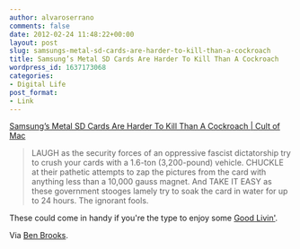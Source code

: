 ```yaml
---
author: alvaroserrano
comments: false
date: 2012-02-24 11:48:22+00:00
layout: post
slug: samsungs-metal-sd-cards-are-harder-to-kill-than-a-cockroach
title: Samsung’s Metal SD Cards Are Harder To Kill Than A Cockroach
wordpress_id: 1637173068
categories:
- Digital Life
post_format:
- Link
---
```


[Samsung’s Metal SD Cards Are Harder To Kill Than A Cockroach | Cult of Mac](http://www.cultofmac.com/147672/samsungs-metal-sd-cards-are-harder-to-kill-than-a-cockroach/)



<blockquote>LAUGH as the security forces of an oppressive fascist dictatorship try to crush your cards with a 1.6-ton (3,200-pound) vehicle. CHUCKLE at their pathetic attempts to zap the pictures from the card with anything less than a 10,000 gauss magnet. And TAKE IT EASY as these government stooges lamely try to soak the card in water for up to 24 hours. The ignorant fools.</blockquote>



These could come in handy if you're the type to enjoy some [Good Livin'](http://goruckchallenge.com).

Via [Ben Brooks](http://brooksreview.net/2012/02/samsung-metal/).

